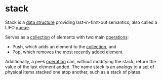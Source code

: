 # stack

Stack is a [data structure](/data_md/computer_science/definitions/foundamental/data_structure.md) providing last-in-first-out semantics; also called a LIFO [queue](/data_md/computer_science/definitions/data_structure/collection/queue.md).

Serves as a [collection](/data_md/computer_science/definitions/data_structure/collection.md) of elements with two main [operations](/data_md/computer_science/definitions/foundamental/operation.md):

- Push, which adds an element to the [collection](/data_md/computer_science/definitions/data_structure/collection.md), and
- Pop, which removes the most recently added element.

Additionally, a peek [operation](/data_md/computer_science/definitions/foundamental/operation.md) can, without modifying the stack, return the value of the last element added. The name stack is an analogy to a [set](/data_md/mathematics/definitions/foundamental/set.md) of physical items stacked one atop another, such as a stack of plates.
